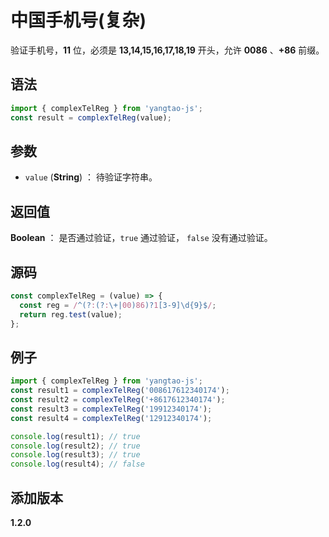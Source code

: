 # 中国手机号(复杂)

验证手机号，**11** 位，必须是 **13,14,15,16,17,18,19** 开头，允许 **0086** 、**+86** 前缀。

## 语法

```js
import { complexTelReg } from 'yangtao-js';
const result = complexTelReg(value);
```

## 参数

- `value` (**String**) ： 待验证字符串。

## 返回值

**Boolean** ： 是否通过验证，`true` 通过验证， `false` 没有通过验证。

## 源码

```js
const complexTelReg = (value) => {
  const reg = /^(?:(?:\+|00)86)?1[3-9]\d{9}$/;
  return reg.test(value);
};
```

## 例子

```js
import { complexTelReg } from 'yangtao-js';
const result1 = complexTelReg('008617612340174');
const result2 = complexTelReg('+8617612340174');
const result3 = complexTelReg('19912340174');
const result4 = complexTelReg('12912340174');

console.log(result1); // true
console.log(result2); // true
console.log(result3); // true
console.log(result4); // false
```

## 添加版本

**1.2.0**
